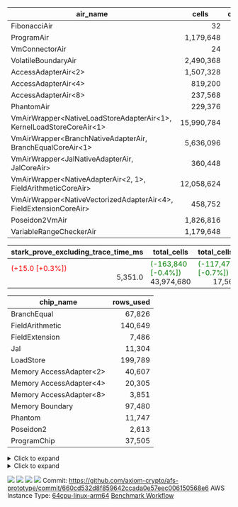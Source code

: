 | air_name | cells | constraints | interactions | main_cols | perm_cols | prep_cols | quotient_deg | rows |
| --- | --- | --- | --- | --- | --- | --- | --- | --- |
| FibonacciAir | <div style='text-align: right'>32</div>  | <div style='text-align: right'>5</div>  |  | <div style='text-align: right'>2</div>  |  |  | <div style='text-align: right'>1</div>  | <div style='text-align: right'>16</div>  |
| ProgramAir | <div style='text-align: right'>1,179,648</div>  | <div style='text-align: right'>4</div>  | <div style='text-align: right'>1</div>  | <div style='text-align: right'>10</div>  | <div style='text-align: right'>8</div>  |  | <div style='text-align: right'>1</div>  | <div style='text-align: right'>65,536</div>  |
| VmConnectorAir | <div style='text-align: right'>24</div>  | <div style='text-align: right'>8</div>  | <div style='text-align: right'>3</div>  | <div style='text-align: right'>4</div>  | <div style='text-align: right'>8</div>  | <div style='text-align: right'>1</div>  | <div style='text-align: right'>4</div>  | <div style='text-align: right'>2</div>  |
| VolatileBoundaryAir | <div style='text-align: right'>2,490,368</div>  | <div style='text-align: right'>16</div>  | <div style='text-align: right'>4</div>  | <div style='text-align: right'>11</div>  | <div style='text-align: right'>8</div>  |  | <div style='text-align: right'>4</div>  | <div style='text-align: right'>131,072</div>  |
| AccessAdapterAir<2> | <div style='text-align: right'>1,507,328</div>  | <div style='text-align: right'>11</div>  | <div style='text-align: right'>5</div>  | <div style='text-align: right'>11</div>  | <div style='text-align: right'>12</div>  |  | <div style='text-align: right'>4</div>  | <div style='text-align: right'>65,536</div>  |
| AccessAdapterAir<4> | <div style='text-align: right'>819,200</div>  | <div style='text-align: right'>11</div>  | <div style='text-align: right'>5</div>  | <div style='text-align: right'>13</div>  | <div style='text-align: right'>12</div>  |  | <div style='text-align: right'>4</div>  | <div style='text-align: right'>32,768</div>  |
| AccessAdapterAir<8> | <div style='text-align: right'>237,568</div>  | <div style='text-align: right'>11</div>  | <div style='text-align: right'>5</div>  | <div style='text-align: right'>17</div>  | <div style='text-align: right'>12</div>  |  | <div style='text-align: right'>4</div>  | <div style='text-align: right'>8,192</div>  |
| PhantomAir | <div style='text-align: right'>229,376</div>  | <div style='text-align: right'>4</div>  | <div style='text-align: right'>3</div>  | <div style='text-align: right'>6</div>  | <div style='text-align: right'>8</div>  |  | <div style='text-align: right'>4</div>  | <div style='text-align: right'>16,384</div>  |
| VmAirWrapper<NativeLoadStoreAdapterAir<1>, KernelLoadStoreCoreAir<1> | <div style='text-align: right'>15,990,784</div>  | <div style='text-align: right'>30</div>  | <div style='text-align: right'>19</div>  | <div style='text-align: right'>41</div>  | <div style='text-align: right'>20</div>  |  | <div style='text-align: right'>8</div>  | <div style='text-align: right'>262,144</div>  |
| VmAirWrapper<BranchNativeAdapterAir, BranchEqualCoreAir<1> | <div style='text-align: right'>5,636,096</div>  | <div style='text-align: right'>21</div>  | <div style='text-align: right'>11</div>  | <div style='text-align: right'>23</div>  | <div style='text-align: right'>20</div>  |  | <div style='text-align: right'>4</div>  | <div style='text-align: right'>131,072</div>  |
| VmAirWrapper<JalNativeAdapterAir, JalCoreAir> | <div style='text-align: right'>360,448</div>  | <div style='text-align: right'>6</div>  | <div style='text-align: right'>7</div>  | <div style='text-align: right'>10</div>  | <div style='text-align: right'>12</div>  |  | <div style='text-align: right'>8</div>  | <div style='text-align: right'>16,384</div>  |
| VmAirWrapper<NativeAdapterAir<2, 1>, FieldArithmeticCoreAir> | <div style='text-align: right'>12,058,624</div>  | <div style='text-align: right'>22</div>  | <div style='text-align: right'>15</div>  | <div style='text-align: right'>30</div>  | <div style='text-align: right'>16</div>  |  | <div style='text-align: right'>8</div>  | <div style='text-align: right'>262,144</div>  |
| VmAirWrapper<NativeVectorizedAdapterAir<4>, FieldExtensionCoreAir> | <div style='text-align: right'>458,752</div>  | <div style='text-align: right'>22</div>  | <div style='text-align: right'>15</div>  | <div style='text-align: right'>40</div>  | <div style='text-align: right'>16</div>  |  | <div style='text-align: right'>8</div>  | <div style='text-align: right'>8,192</div>  |
| Poseidon2VmAir<BabyBear> | <div style='text-align: right'>1,826,816</div>  | <div style='text-align: right'>374</div>  | <div style='text-align: right'>32</div>  | <div style='text-align: right'>418</div>  | <div style='text-align: right'>28</div>  |  | <div style='text-align: right'>8</div>  | <div style='text-align: right'>4,096</div>  |
| VariableRangeCheckerAir | <div style='text-align: right'>1,179,648</div>  | <div style='text-align: right'>4</div>  | <div style='text-align: right'>1</div>  | <div style='text-align: right'>1</div>  | <div style='text-align: right'>8</div>  | <div style='text-align: right'>2</div>  | <div style='text-align: right'>1</div>  | <div style='text-align: right'>131,072</div>  |

| stark_prove_excluding_trace_time_ms | total_cells | total_cells_used | trace_gen_time_ms | verify_program_compile_ms |
| --- | --- | --- | --- | --- |
| <span style="color: red">(+15.0 [+0.3%])</span> <div style='text-align: right'>5,351.0</div>  | <span style="color: green">(-163,840 [-0.4%])</span> <div style='text-align: right'>43,974,680</div>  | <span style="color: green">(-117,470 [-0.7%])</span> <div style='text-align: right'>17,562,987</div>  | <span style="color: red">(+4.0 [+0.7%])</span> <div style='text-align: right'>597.0</div>  | <div style='text-align: right'>49.0</div>  |

| chip_name | rows_used |
| --- | --- |
| BranchEqual | <div style='text-align: right'>67,826</div>  |
| FieldArithmetic | <div style='text-align: right'>140,649</div>  |
| FieldExtension | <div style='text-align: right'>7,486</div>  |
| Jal | <div style='text-align: right'>11,304</div>  |
| LoadStore | <div style='text-align: right'>199,789</div>  |
| Memory AccessAdapter<2> | <div style='text-align: right'>40,607</div>  |
| Memory AccessAdapter<4> | <div style='text-align: right'>20,305</div>  |
| Memory AccessAdapter<8> | <div style='text-align: right'>3,851</div>  |
| Memory Boundary | <div style='text-align: right'>97,480</div>  |
| Phantom | <div style='text-align: right'>11,747</div>  |
| Poseidon2 | <div style='text-align: right'>2,613</div>  |
| ProgramChip | <div style='text-align: right'>37,505</div>  |

<details>
<summary>Click to expand</summary>

| dsl_ir | opcode | frequency |
| --- | --- | --- |
|  | JAL | <div style='text-align: right'>1</div>  |
|  | STOREW | <div style='text-align: right'>2</div>  |
| AddE | FE4ADD | <div style='text-align: right'>1,630</div>  |
| AddEFFI | LOADW | <div style='text-align: right'>128</div>  |
| AddEFFI | STOREW | <div style='text-align: right'>384</div>  |
| AddEI | ADD | <div style='text-align: right'>5,664</div>  |
| AddFI | ADD | <div style='text-align: right'>2,823</div>  |
| AddV | ADD | <div style='text-align: right'>1,815</div>  |
| AddVI | ADD | <div style='text-align: right'>35,364</div>  |
| Alloc | ADD | <div style='text-align: right'>13,011</div>  |
| Alloc | LOADW | <div style='text-align: right'>13,011</div>  |
| Alloc | MUL | <div style='text-align: right'>8,979</div>  |
| AssertEqE | BNE | <div style='text-align: right'>404</div>  |
| AssertEqEI | BNE | <div style='text-align: right'>4</div>  |
| AssertEqF | BNE | <div style='text-align: right'>4,901</div>  |
| AssertEqV | BNE | <div style='text-align: right'>3,540</div>  |
| AssertEqVI | BNE | <div style='text-align: right'>20</div>  |
| CycleTrackerEnd | PHANTOM | <div style='text-align: right'>3,807</div>  |
| CycleTrackerStart | PHANTOM | <div style='text-align: right'>3,807</div>  |
| DivE | BBE4DIV | <div style='text-align: right'>1,202</div>  |
| DivEIN | BBE4DIV | <div style='text-align: right'>1</div>  |
| DivEIN | STOREW | <div style='text-align: right'>4</div>  |
| DivFIN | DIV | <div style='text-align: right'>3</div>  |
| For | ADD | <div style='text-align: right'>34,831</div>  |
| For | BNE | <div style='text-align: right'>44,214</div>  |
| For | JAL | <div style='text-align: right'>9,383</div>  |
| For | LOADW | <div style='text-align: right'>700</div>  |
| For | STOREW | <div style='text-align: right'>8,683</div>  |
| HintBitsF | PHANTOM | <div style='text-align: right'>101</div>  |
| HintInputVec | PHANTOM | <div style='text-align: right'>4,032</div>  |
| IfEq | BNE | <div style='text-align: right'>722</div>  |
| IfEqI | BNE | <div style='text-align: right'>11,289</div>  |
| IfEqI | JAL | <div style='text-align: right'>1,913</div>  |
| IfNe | BEQ | <div style='text-align: right'>2,129</div>  |
| IfNe | JAL | <div style='text-align: right'>7</div>  |
| IfNeI | BEQ | <div style='text-align: right'>603</div>  |
| ImmE | STOREW | <div style='text-align: right'>2,008</div>  |
| ImmF | STOREW | <div style='text-align: right'>7,036</div>  |
| ImmV | STOREW | <div style='text-align: right'>12,751</div>  |
| LoadE | LOADW | <div style='text-align: right'>4,836</div>  |
| LoadE | LOADW2 | <div style='text-align: right'>14,000</div>  |
| LoadF | LOADW | <div style='text-align: right'>13,252</div>  |
| LoadF | LOADW2 | <div style='text-align: right'>3,096</div>  |
| LoadV | LOADW | <div style='text-align: right'>8,800</div>  |
| LoadV | LOADW2 | <div style='text-align: right'>19,451</div>  |
| MulE | BBE4MUL | <div style='text-align: right'>3,418</div>  |
| MulEF | MUL | <div style='text-align: right'>1,608</div>  |
| MulEI | BBE4MUL | <div style='text-align: right'>33</div>  |
| MulEI | STOREW | <div style='text-align: right'>132</div>  |
| MulF | MUL | <div style='text-align: right'>2,204</div>  |
| MulFI | MUL | <div style='text-align: right'>1</div>  |
| MulV | MUL | <div style='text-align: right'>3,131</div>  |
| MulVI | MUL | <div style='text-align: right'>2,604</div>  |
| Poseidon2CompressBabyBear | COMP_POS2 | <div style='text-align: right'>2,000</div>  |
| Poseidon2PermuteBabyBear | PERM_POS2 | <div style='text-align: right'>613</div>  |
| StoreE | STOREW | <div style='text-align: right'>32,012</div>  |
| StoreE | STOREW2 | <div style='text-align: right'>4,816</div>  |
| StoreF | STOREW | <div style='text-align: right'>6,484</div>  |
| StoreF | STOREW2 | <div style='text-align: right'>3,962</div>  |
| StoreHintWord | ADD | <div style='text-align: right'>19,708</div>  |
| StoreHintWord | SHINTW | <div style='text-align: right'>26,871</div>  |
| StoreV | STOREW | <div style='text-align: right'>1,462</div>  |
| StoreV | STOREW2 | <div style='text-align: right'>11,093</div>  |
| SubE | FE4SUB | <div style='text-align: right'>1,202</div>  |
| SubEF | LOADW | <div style='text-align: right'>4,815</div>  |
| SubEF | SUB | <div style='text-align: right'>1,605</div>  |
| SubEI | ADD | <div style='text-align: right'>8</div>  |
| SubV | SUB | <div style='text-align: right'>3,101</div>  |
| SubVI | SUB | <div style='text-align: right'>3,789</div>  |
| SubVIN | SUB | <div style='text-align: right'>400</div>  |

</details>

<details>
<summary>Click to expand</summary>

| air_name | dsl_ir | opcode | cells_used |
| --- | --- | --- | --- |
| <JalNativeAdapterAir,JalCoreAir> |  | JAL | <div style='text-align: right'>10</div>  |
| Boundary |  | JAL | <div style='text-align: right'>11</div>  |
| <NativeLoadStoreAdapterAir<1>,KernelLoadStoreCoreAir<1>> |  | STOREW | <div style='text-align: right'>82</div>  |
| Boundary |  | STOREW | <div style='text-align: right'>22</div>  |
| <NativeVectorizedAdapterAir<4>,FieldExtensionCoreAir> | AddE | FE4ADD | <div style='text-align: right'>65,200</div>  |
| AccessAdapter<2> | AddE | FE4ADD | <div style='text-align: right'>24,882</div>  |
| AccessAdapter<4> | AddE | FE4ADD | <div style='text-align: right'>14,703</div>  |
| Boundary | AddE | FE4ADD | <div style='text-align: right'>792</div>  |
| <NativeLoadStoreAdapterAir<1>,KernelLoadStoreCoreAir<1>> | AddEFFI | LOADW | <div style='text-align: right'>5,248</div>  |
| AccessAdapter<2> | AddEFFI | LOADW | <div style='text-align: right'>132</div>  |
| AccessAdapter<4> | AddEFFI | LOADW | <div style='text-align: right'>156</div>  |
| Boundary | AddEFFI | LOADW | <div style='text-align: right'>176</div>  |
| <NativeLoadStoreAdapterAir<1>,KernelLoadStoreCoreAir<1>> | AddEFFI | STOREW | <div style='text-align: right'>15,744</div>  |
| AccessAdapter<2> | AddEFFI | STOREW | <div style='text-align: right'>132</div>  |
| Boundary | AddEFFI | STOREW | <div style='text-align: right'>528</div>  |
| <NativeAdapterAir<2, 1>,FieldArithmeticCoreAir> | AddEI | ADD | <div style='text-align: right'>169,920</div>  |
| AccessAdapter<2> | AddEI | ADD | <div style='text-align: right'>24,398</div>  |
| AccessAdapter<4> | AddEI | ADD | <div style='text-align: right'>14,417</div>  |
| Boundary | AddEI | ADD | <div style='text-align: right'>440</div>  |
| <NativeAdapterAir<2, 1>,FieldArithmeticCoreAir> | AddFI | ADD | <div style='text-align: right'>84,690</div>  |
| Boundary | AddFI | ADD | <div style='text-align: right'>242</div>  |
| <NativeAdapterAir<2, 1>,FieldArithmeticCoreAir> | AddV | ADD | <div style='text-align: right'>54,450</div>  |
| Boundary | AddV | ADD | <div style='text-align: right'>33</div>  |
| <NativeAdapterAir<2, 1>,FieldArithmeticCoreAir> | AddVI | ADD | <div style='text-align: right'>1,060,920</div>  |
| Boundary | AddVI | ADD | <div style='text-align: right'>35,486</div>  |
| <NativeAdapterAir<2, 1>,FieldArithmeticCoreAir> | Alloc | ADD | <div style='text-align: right'>390,330</div>  |
| <NativeLoadStoreAdapterAir<1>,KernelLoadStoreCoreAir<1>> | Alloc | LOADW | <div style='text-align: right'>533,451</div>  |
| Boundary | Alloc | LOADW | <div style='text-align: right'>1,815</div>  |
| <NativeAdapterAir<2, 1>,FieldArithmeticCoreAir> | Alloc | MUL | <div style='text-align: right'>269,370</div>  |
| AccessAdapter<2> | Alloc | MUL | <div style='text-align: right'>22</div>  |
| AccessAdapter<4> | Alloc | MUL | <div style='text-align: right'>26</div>  |
| <BranchNativeAdapterAir,BranchEqualCoreAir<1>> | AssertEqE | BNE | <div style='text-align: right'>9,292</div>  |
| AccessAdapter<2> | AssertEqE | BNE | <div style='text-align: right'>2,222</div>  |
| AccessAdapter<4> | AssertEqE | BNE | <div style='text-align: right'>1,313</div>  |
| <BranchNativeAdapterAir,BranchEqualCoreAir<1>> | AssertEqEI | BNE | <div style='text-align: right'>92</div>  |
| <BranchNativeAdapterAir,BranchEqualCoreAir<1>> | AssertEqF | BNE | <div style='text-align: right'>112,723</div>  |
| <BranchNativeAdapterAir,BranchEqualCoreAir<1>> | AssertEqV | BNE | <div style='text-align: right'>81,420</div>  |
| <BranchNativeAdapterAir,BranchEqualCoreAir<1>> | AssertEqVI | BNE | <div style='text-align: right'>460</div>  |
| PhantomAir | CycleTrackerEnd | PHANTOM | <div style='text-align: right'>22,842</div>  |
| PhantomAir | CycleTrackerStart | PHANTOM | <div style='text-align: right'>22,842</div>  |
| <NativeVectorizedAdapterAir<4>,FieldExtensionCoreAir> | DivE | BBE4DIV | <div style='text-align: right'>48,080</div>  |
| AccessAdapter<2> | DivE | BBE4DIV | <div style='text-align: right'>35,310</div>  |
| AccessAdapter<4> | DivE | BBE4DIV | <div style='text-align: right'>20,865</div>  |
| <NativeVectorizedAdapterAir<4>,FieldExtensionCoreAir> | DivEIN | BBE4DIV | <div style='text-align: right'>40</div>  |
| AccessAdapter<2> | DivEIN | BBE4DIV | <div style='text-align: right'>22</div>  |
| AccessAdapter<4> | DivEIN | BBE4DIV | <div style='text-align: right'>13</div>  |
| <NativeLoadStoreAdapterAir<1>,KernelLoadStoreCoreAir<1>> | DivEIN | STOREW | <div style='text-align: right'>164</div>  |
| AccessAdapter<2> | DivEIN | STOREW | <div style='text-align: right'>11</div>  |
| <NativeAdapterAir<2, 1>,FieldArithmeticCoreAir> | DivFIN | DIV | <div style='text-align: right'>90</div>  |
| <NativeAdapterAir<2, 1>,FieldArithmeticCoreAir> | For | ADD | <div style='text-align: right'>1,044,930</div>  |
| <BranchNativeAdapterAir,BranchEqualCoreAir<1>> | For | BNE | <div style='text-align: right'>1,016,922</div>  |
| <JalNativeAdapterAir,JalCoreAir> | For | JAL | <div style='text-align: right'>93,830</div>  |
| AccessAdapter<2> | For | JAL | <div style='text-align: right'>55</div>  |
| AccessAdapter<4> | For | JAL | <div style='text-align: right'>65</div>  |
| <NativeLoadStoreAdapterAir<1>,KernelLoadStoreCoreAir<1>> | For | LOADW | <div style='text-align: right'>28,700</div>  |
| Boundary | For | LOADW | <div style='text-align: right'>1,100</div>  |
| <NativeLoadStoreAdapterAir<1>,KernelLoadStoreCoreAir<1>> | For | STOREW | <div style='text-align: right'>356,003</div>  |
| Boundary | For | STOREW | <div style='text-align: right'>572</div>  |
| PhantomAir | HintBitsF | PHANTOM | <div style='text-align: right'>606</div>  |
| PhantomAir | HintInputVec | PHANTOM | <div style='text-align: right'>24,192</div>  |
| <BranchNativeAdapterAir,BranchEqualCoreAir<1>> | IfEq | BNE | <div style='text-align: right'>16,606</div>  |
| <BranchNativeAdapterAir,BranchEqualCoreAir<1>> | IfEqI | BNE | <div style='text-align: right'>259,647</div>  |
| <JalNativeAdapterAir,JalCoreAir> | IfEqI | JAL | <div style='text-align: right'>19,130</div>  |
| <BranchNativeAdapterAir,BranchEqualCoreAir<1>> | IfNe | BEQ | <div style='text-align: right'>48,967</div>  |
| <JalNativeAdapterAir,JalCoreAir> | IfNe | JAL | <div style='text-align: right'>70</div>  |
| <BranchNativeAdapterAir,BranchEqualCoreAir<1>> | IfNeI | BEQ | <div style='text-align: right'>13,869</div>  |
| <NativeLoadStoreAdapterAir<1>,KernelLoadStoreCoreAir<1>> | ImmE | STOREW | <div style='text-align: right'>82,328</div>  |
| AccessAdapter<2> | ImmE | STOREW | <div style='text-align: right'>2,200</div>  |
| AccessAdapter<4> | ImmE | STOREW | <div style='text-align: right'>1,300</div>  |
| Boundary | ImmE | STOREW | <div style='text-align: right'>44</div>  |
| <NativeLoadStoreAdapterAir<1>,KernelLoadStoreCoreAir<1>> | ImmF | STOREW | <div style='text-align: right'>288,476</div>  |
| Boundary | ImmF | STOREW | <div style='text-align: right'>2,156</div>  |
| <NativeLoadStoreAdapterAir<1>,KernelLoadStoreCoreAir<1>> | ImmV | STOREW | <div style='text-align: right'>522,791</div>  |
| Boundary | ImmV | STOREW | <div style='text-align: right'>37,334</div>  |
| <NativeLoadStoreAdapterAir<1>,KernelLoadStoreCoreAir<1>> | LoadE | LOADW | <div style='text-align: right'>198,276</div>  |
| AccessAdapter<2> | LoadE | LOADW | <div style='text-align: right'>17,688</div>  |
| AccessAdapter<4> | LoadE | LOADW | <div style='text-align: right'>10,452</div>  |
| Boundary | LoadE | LOADW | <div style='text-align: right'>220</div>  |
| <NativeLoadStoreAdapterAir<1>,KernelLoadStoreCoreAir<1>> | LoadE | LOADW2 | <div style='text-align: right'>574,000</div>  |
| AccessAdapter<2> | LoadE | LOADW2 | <div style='text-align: right'>28,666</div>  |
| AccessAdapter<4> | LoadE | LOADW2 | <div style='text-align: right'>16,939</div>  |
| <NativeLoadStoreAdapterAir<1>,KernelLoadStoreCoreAir<1>> | LoadF | LOADW | <div style='text-align: right'>543,332</div>  |
| AccessAdapter<2> | LoadF | LOADW | <div style='text-align: right'>26,400</div>  |
| AccessAdapter<4> | LoadF | LOADW | <div style='text-align: right'>15,600</div>  |
| AccessAdapter<8> | LoadF | LOADW | <div style='text-align: right'>10,200</div>  |
| Boundary | LoadF | LOADW | <div style='text-align: right'>330</div>  |
| <NativeLoadStoreAdapterAir<1>,KernelLoadStoreCoreAir<1>> | LoadF | LOADW2 | <div style='text-align: right'>126,936</div>  |
| AccessAdapter<2> | LoadF | LOADW2 | <div style='text-align: right'>715</div>  |
| AccessAdapter<4> | LoadF | LOADW2 | <div style='text-align: right'>429</div>  |
| AccessAdapter<8> | LoadF | LOADW2 | <div style='text-align: right'>323</div>  |
| Boundary | LoadF | LOADW2 | <div style='text-align: right'>1,210</div>  |
| <NativeLoadStoreAdapterAir<1>,KernelLoadStoreCoreAir<1>> | LoadV | LOADW | <div style='text-align: right'>360,800</div>  |
| Boundary | LoadV | LOADW | <div style='text-align: right'>34,881</div>  |
| <NativeLoadStoreAdapterAir<1>,KernelLoadStoreCoreAir<1>> | LoadV | LOADW2 | <div style='text-align: right'>797,491</div>  |
| Boundary | LoadV | LOADW2 | <div style='text-align: right'>935</div>  |
| <NativeVectorizedAdapterAir<4>,FieldExtensionCoreAir> | MulE | BBE4MUL | <div style='text-align: right'>136,720</div>  |
| AccessAdapter<2> | MulE | BBE4MUL | <div style='text-align: right'>33,352</div>  |
| AccessAdapter<4> | MulE | BBE4MUL | <div style='text-align: right'>19,708</div>  |
| Boundary | MulE | BBE4MUL | <div style='text-align: right'>572</div>  |
| <NativeAdapterAir<2, 1>,FieldArithmeticCoreAir> | MulEF | MUL | <div style='text-align: right'>48,240</div>  |
| AccessAdapter<2> | MulEF | MUL | <div style='text-align: right'>8,822</div>  |
| AccessAdapter<4> | MulEF | MUL | <div style='text-align: right'>5,213</div>  |
| Boundary | MulEF | MUL | <div style='text-align: right'>44</div>  |
| <NativeVectorizedAdapterAir<4>,FieldExtensionCoreAir> | MulEI | BBE4MUL | <div style='text-align: right'>1,320</div>  |
| AccessAdapter<2> | MulEI | BBE4MUL | <div style='text-align: right'>1,892</div>  |
| AccessAdapter<4> | MulEI | BBE4MUL | <div style='text-align: right'>1,118</div>  |
| Boundary | MulEI | BBE4MUL | <div style='text-align: right'>924</div>  |
| <NativeLoadStoreAdapterAir<1>,KernelLoadStoreCoreAir<1>> | MulEI | STOREW | <div style='text-align: right'>5,412</div>  |
| AccessAdapter<2> | MulEI | STOREW | <div style='text-align: right'>638</div>  |
| AccessAdapter<4> | MulEI | STOREW | <div style='text-align: right'>338</div>  |
| Boundary | MulEI | STOREW | <div style='text-align: right'>33</div>  |
| <NativeAdapterAir<2, 1>,FieldArithmeticCoreAir> | MulF | MUL | <div style='text-align: right'>66,120</div>  |
| Boundary | MulF | MUL | <div style='text-align: right'>11</div>  |
| <NativeAdapterAir<2, 1>,FieldArithmeticCoreAir> | MulFI | MUL | <div style='text-align: right'>30</div>  |
| Boundary | MulFI | MUL | <div style='text-align: right'>11</div>  |
| <NativeAdapterAir<2, 1>,FieldArithmeticCoreAir> | MulV | MUL | <div style='text-align: right'>93,930</div>  |
| Boundary | MulV | MUL | <div style='text-align: right'>34,408</div>  |
| <NativeAdapterAir<2, 1>,FieldArithmeticCoreAir> | MulVI | MUL | <div style='text-align: right'>78,120</div>  |
| Boundary | MulVI | MUL | <div style='text-align: right'>44</div>  |
| AccessAdapter<2> | Poseidon2CompressBabyBear | COMP_POS2 | <div style='text-align: right'>88,000</div>  |
| AccessAdapter<4> | Poseidon2CompressBabyBear | COMP_POS2 | <div style='text-align: right'>52,000</div>  |
| AccessAdapter<8> | Poseidon2CompressBabyBear | COMP_POS2 | <div style='text-align: right'>34,000</div>  |
| Poseidon2VmAir<BabyBear> | Poseidon2CompressBabyBear | COMP_POS2 | <div style='text-align: right'>836,000</div>  |
| AccessAdapter<2> | Poseidon2PermuteBabyBear | PERM_POS2 | <div style='text-align: right'>53,801</div>  |
| AccessAdapter<4> | Poseidon2PermuteBabyBear | PERM_POS2 | <div style='text-align: right'>31,798</div>  |
| AccessAdapter<8> | Poseidon2PermuteBabyBear | PERM_POS2 | <div style='text-align: right'>20,842</div>  |
| Poseidon2VmAir<BabyBear> | Poseidon2PermuteBabyBear | PERM_POS2 | <div style='text-align: right'>256,234</div>  |
| <NativeLoadStoreAdapterAir<1>,KernelLoadStoreCoreAir<1>> | StoreE | STOREW | <div style='text-align: right'>1,312,492</div>  |
| AccessAdapter<2> | StoreE | STOREW | <div style='text-align: right'>8,800</div>  |
| AccessAdapter<4> | StoreE | STOREW | <div style='text-align: right'>5,200</div>  |
| Boundary | StoreE | STOREW | <div style='text-align: right'>352,132</div>  |
| <NativeLoadStoreAdapterAir<1>,KernelLoadStoreCoreAir<1>> | StoreE | STOREW2 | <div style='text-align: right'>197,456</div>  |
| AccessAdapter<2> | StoreE | STOREW2 | <div style='text-align: right'>8,800</div>  |
| AccessAdapter<4> | StoreE | STOREW2 | <div style='text-align: right'>5,200</div>  |
| Boundary | StoreE | STOREW2 | <div style='text-align: right'>17,776</div>  |
| <NativeLoadStoreAdapterAir<1>,KernelLoadStoreCoreAir<1>> | StoreF | STOREW | <div style='text-align: right'>265,844</div>  |
| Boundary | StoreF | STOREW | <div style='text-align: right'>71,324</div>  |
| <NativeLoadStoreAdapterAir<1>,KernelLoadStoreCoreAir<1>> | StoreF | STOREW2 | <div style='text-align: right'>162,442</div>  |
| AccessAdapter<2> | StoreF | STOREW2 | <div style='text-align: right'>231</div>  |
| AccessAdapter<4> | StoreF | STOREW2 | <div style='text-align: right'>143</div>  |
| AccessAdapter<8> | StoreF | STOREW2 | <div style='text-align: right'>102</div>  |
| Boundary | StoreF | STOREW2 | <div style='text-align: right'>35,838</div>  |
| <NativeAdapterAir<2, 1>,FieldArithmeticCoreAir> | StoreHintWord | ADD | <div style='text-align: right'>591,240</div>  |
| <NativeLoadStoreAdapterAir<1>,KernelLoadStoreCoreAir<1>> | StoreHintWord | SHINTW | <div style='text-align: right'>1,101,711</div>  |
| Boundary | StoreHintWord | SHINTW | <div style='text-align: right'>295,581</div>  |
| <NativeLoadStoreAdapterAir<1>,KernelLoadStoreCoreAir<1>> | StoreV | STOREW | <div style='text-align: right'>59,942</div>  |
| Boundary | StoreV | STOREW | <div style='text-align: right'>16,082</div>  |
| <NativeLoadStoreAdapterAir<1>,KernelLoadStoreCoreAir<1>> | StoreV | STOREW2 | <div style='text-align: right'>454,813</div>  |
| Boundary | StoreV | STOREW2 | <div style='text-align: right'>93,258</div>  |
| <NativeVectorizedAdapterAir<4>,FieldExtensionCoreAir> | SubE | FE4SUB | <div style='text-align: right'>48,080</div>  |
| AccessAdapter<2> | SubE | FE4SUB | <div style='text-align: right'>44,176</div>  |
| AccessAdapter<4> | SubE | FE4SUB | <div style='text-align: right'>26,104</div>  |
| Boundary | SubE | FE4SUB | <div style='text-align: right'>220</div>  |
| <NativeLoadStoreAdapterAir<1>,KernelLoadStoreCoreAir<1>> | SubEF | LOADW | <div style='text-align: right'>197,415</div>  |
| AccessAdapter<2> | SubEF | LOADW | <div style='text-align: right'>17,633</div>  |
| Boundary | SubEF | LOADW | <div style='text-align: right'>99</div>  |
| <NativeAdapterAir<2, 1>,FieldArithmeticCoreAir> | SubEF | SUB | <div style='text-align: right'>48,150</div>  |
| AccessAdapter<2> | SubEF | SUB | <div style='text-align: right'>17,633</div>  |
| AccessAdapter<4> | SubEF | SUB | <div style='text-align: right'>20,839</div>  |
| Boundary | SubEF | SUB | <div style='text-align: right'>33</div>  |
| <NativeAdapterAir<2, 1>,FieldArithmeticCoreAir> | SubEI | ADD | <div style='text-align: right'>240</div>  |
| AccessAdapter<2> | SubEI | ADD | <div style='text-align: right'>44</div>  |
| AccessAdapter<4> | SubEI | ADD | <div style='text-align: right'>26</div>  |
| <NativeAdapterAir<2, 1>,FieldArithmeticCoreAir> | SubV | SUB | <div style='text-align: right'>93,030</div>  |
| Boundary | SubV | SUB | <div style='text-align: right'>44</div>  |
| <NativeAdapterAir<2, 1>,FieldArithmeticCoreAir> | SubVI | SUB | <div style='text-align: right'>113,670</div>  |
| Boundary | SubVI | SUB | <div style='text-align: right'>35,519</div>  |
| <NativeAdapterAir<2, 1>,FieldArithmeticCoreAir> | SubVIN | SUB | <div style='text-align: right'>12,000</div>  |

</details>



[![](https://axiom-public-data-sandbox-us-east-1.s3.us-east-1.amazonaws.com/benchmark/github/flamegraphs/660cd532d8f859642ccada0e57eec006150568e6/verify_fibair.dsl_ir.opcode.air_name.cells_used.reverse.svg)](https://axiom-public-data-sandbox-us-east-1.s3.us-east-1.amazonaws.com/benchmark/github/flamegraphs/660cd532d8f859642ccada0e57eec006150568e6/verify_fibair.dsl_ir.opcode.air_name.cells_used.reverse.svg)
[![](https://axiom-public-data-sandbox-us-east-1.s3.us-east-1.amazonaws.com/benchmark/github/flamegraphs/660cd532d8f859642ccada0e57eec006150568e6/verify_fibair.dsl_ir.opcode.air_name.cells_used.svg)](https://axiom-public-data-sandbox-us-east-1.s3.us-east-1.amazonaws.com/benchmark/github/flamegraphs/660cd532d8f859642ccada0e57eec006150568e6/verify_fibair.dsl_ir.opcode.air_name.cells_used.svg)
[![](https://axiom-public-data-sandbox-us-east-1.s3.us-east-1.amazonaws.com/benchmark/github/flamegraphs/660cd532d8f859642ccada0e57eec006150568e6/verify_fibair.dsl_ir.opcode.frequency.reverse.svg)](https://axiom-public-data-sandbox-us-east-1.s3.us-east-1.amazonaws.com/benchmark/github/flamegraphs/660cd532d8f859642ccada0e57eec006150568e6/verify_fibair.dsl_ir.opcode.frequency.reverse.svg)
[![](https://axiom-public-data-sandbox-us-east-1.s3.us-east-1.amazonaws.com/benchmark/github/flamegraphs/660cd532d8f859642ccada0e57eec006150568e6/verify_fibair.dsl_ir.opcode.frequency.svg)](https://axiom-public-data-sandbox-us-east-1.s3.us-east-1.amazonaws.com/benchmark/github/flamegraphs/660cd532d8f859642ccada0e57eec006150568e6/verify_fibair.dsl_ir.opcode.frequency.svg)
Commit: https://github.com/axiom-crypto/afs-prototype/commit/660cd532d8f859642ccada0e57eec006150568e6
AWS Instance Type: [64cpu-linux-arm64](https://instances.vantage.sh/aws/ec2/64cpu-linux-arm64)
[Benchmark Workflow](https://github.com/axiom-crypto/afs-prototype/actions/runs/11534733566)
